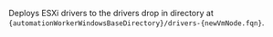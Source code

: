Deploys ESXi drivers to the drivers drop in directory at `{automationWorkerWindowsBaseDirectory}/drivers-{newVmNode.fqn}`. 